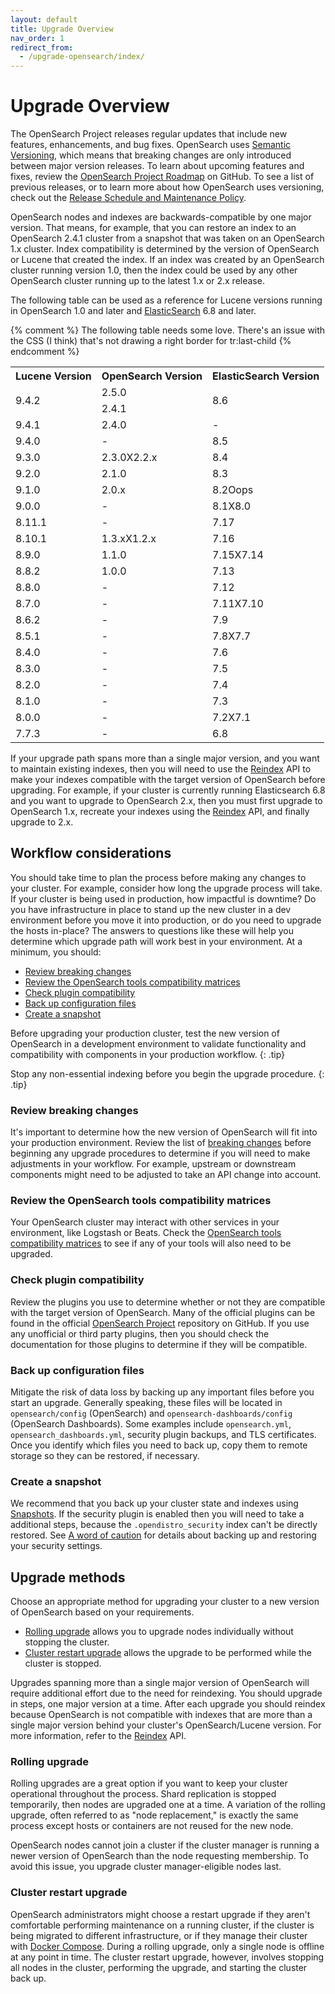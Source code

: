 ```yaml
---
layout: default
title: Upgrade Overview
nav_order: 1
redirect_from:
  - /upgrade-opensearch/index/
---
```


# Upgrade Overview

The OpenSearch Project releases regular updates that include new features, enhancements, and bug fixes. OpenSearch uses [Semantic Versioning](https://semver.org/), which means that breaking changes are only introduced between major version releases. To learn about upcoming features and fixes, review the [OpenSearch Project Roadmap](https://github.com/orgs/opensearch-project/projects/1) on GitHub. To see a list of previous releases, or to learn more about how OpenSearch uses versioning, check out the [Release Schedule and Maintenance Policy]({{site.url}}/releases.html).

OpenSearch nodes and indexes are backwards-compatible by one major version. That means, for example, that you can restore an index to an OpenSearch 2.4.1 cluster from a snapshot that was taken on an OpenSearch 1.x cluster. Index compatibility is determined by the version of OpenSearch or Lucene that created the index. If an index was created by an OpenSearch cluster running version 1.0, then the index could be used by any other OpenSearch cluster running up to the latest 1.x or 2.x release.

The following table can be used as a reference for Lucene versions running in OpenSearch 1.0 and later and [ElasticSearch](https://www.elastic.co/) 6.8 and later.

{% comment %}
The following table needs some love. There's an issue with the CSS (I think) that's not drawing a right border for tr:last-child
{% endcomment %}

<table>
    <tr>
        <th>Lucene Version</th>
        <th>OpenSearch Version</th>
        <th>ElasticSearch Version</th>
    </tr>
    <tr>
        <td rowspan="2">9.4.2</td>
        <td>2.5.0</td>
        <td rowspan="2">8.6</td>
    </tr>
        <tr>
        <td>2.4.1</td>
    </tr>
    <tr>
        <td>9.4.1</td>
        <td>2.4.0</td>
        <td>-</td>
    </tr>
    <tr>
        <td>9.4.0</td>
        <td>-</td>
        <td>8.5</td>
    </tr>
    <tr>
        <td>9.3.0</td>
        <td>2.3.0X2.2.x</td>
        <td>8.4</td>
    </tr>
    <tr>
        <td>9.2.0</td>
        <td>2.1.0</td>
        <td>8.3</td>
    </tr>
    <tr>
        <td>9.1.0</td>
        <td>2.0.x</td>
        <td>8.2Oops</td>
    </tr>
    <tr>
        <td>9.0.0</td>
        <td>-</td>
        <td>8.1X8.0</td>
    </tr>
    <tr>
        <td>8.11.1</td>
        <td>-</td>
        <td>7.17</td>
    </tr>
    <tr>
        <td>8.10.1</td>
        <td>1.3.xX1.2.x</td>
        <td>7.16</td>
    </tr>
    <tr>
        <td>8.9.0</td>
        <td>1.1.0</td>
        <td>7.15X7.14</td>
    </tr>
    <tr>
        <td>8.8.2</td>
        <td>1.0.0</td>
        <td>7.13</td>
    </tr>
    <tr>
        <td>8.8.0</td>
        <td>-</td>
        <td>7.12</td>
    </tr>
    <tr>
        <td>8.7.0</td>
        <td>-</td>
        <td>7.11X7.10</td>
    </tr>
    <tr>
        <td>8.6.2</td>
        <td>-</td>
        <td>7.9</td>
    </tr>
    <tr>
        <td>8.5.1</td>
        <td>-</td>
        <td>7.8X7.7</td>
    </tr>
    <tr>
        <td>8.4.0</td>
        <td>-</td>
        <td>7.6</td>
    </tr>
    <tr>
        <td>8.3.0</td>
        <td>-</td>
        <td>7.5</td>
    </tr>
    <tr>
        <td>8.2.0</td>
        <td>-</td>
        <td>7.4</td>
    </tr>
    <tr>
        <td>8.1.0</td>
        <td>-</td>
        <td>7.3</td>
    </tr>
    <tr>
        <td>8.0.0</td>
        <td>-</td>
        <td>7.2X7.1</td>
    </tr>
    <tr>
        <td>7.7.3</td>
        <td>-</td>
        <td>6.8</td>
    </tr>
</table>

If your upgrade path spans more than a single major version, and you want to maintain existing indexes, then you will need to use the [Reindex]({{site.url}}{{site.baseurl}}/api-reference/document-apis/reindex/) API to make your indexes compatible with the target version of OpenSearch before upgrading. For example, if your cluster is currently running Elasticsearch 6.8 and you want to upgrade to OpenSearch 2.x, then you must first upgrade to OpenSearch 1.x, recreate your indexes using the [Reindex]({{site.url}}{{site.baseurl}}/api-reference/document-apis/reindex/) API, and finally upgrade to 2.x.

## Workflow considerations

You should take time to plan the process before making any changes to your cluster. For example, consider how long the upgrade process will take. If your cluster is being used in production, how impactful is downtime? Do you have infrastructure in place to stand up the new cluster in a dev environment before you move it into production, or do you need to upgrade the hosts in-place? The answers to questions like these will help you determine which upgrade path will work best in your environment. At a minimum, you should:

- [Review breaking changes](#review-breaking-changes)
- [Review the OpenSearch tools compatibility matrices](#review-the-opensearch-tools-compatibility-matrices)
- [Check plugin compatibility](#check-plugin-compatibility)
- [Back up configuration files](#back-up-configuration-files)
- [Create a snapshot](#create-a-snapshot)

Before upgrading your production cluster, test the new version of OpenSearch in a development environment to validate functionality and compatibility with components in your production workflow.
{: .tip}

Stop any non-essential indexing before you begin the upgrade procedure.
{: .tip}

### Review breaking changes

It's important to determine how the new version of OpenSearch will fit into your production environment. Review the list of [breaking changes]({{site.url}}{{site.baseurl}}/breaking-changes/) before beginning any upgrade procedures to determine if you will need to make adjustments in your workflow. For example, upstream or downstream components might need to be adjusted to take an API change into account.

### Review the OpenSearch tools compatibility matrices

Your OpenSearch cluster may interact with other services in your environment, like Logstash or Beats. Check the [OpenSearch tools compatibility matrices]({{site.url}}{{site.baseurl}}/tools/index/#compatibility-matrices) to see if any of your tools will also need to be upgraded.

### Check plugin compatibility

Review the plugins you use to determine whether or not they are compatible with the target version of OpenSearch. Many of the official plugins can be found in the official [OpenSearch Project](https://github.com/opensearch-project) repository on GitHub. If you use any unofficial or third party plugins, then you should check the documentation for those plugins to determine if they will be compatible.

### Back up configuration files

Mitigate the risk of data loss by backing up any important files before you start an upgrade. Generally speaking, these files will be located in `opensearch/config` (OpenSearch) and `opensearch-dashboards/config` (OpenSearch Dashboards). Some examples include `opensearch.yml`, `opensearch_dashboards.yml`, security plugin backups, and TLS certificates. Once you identify which files you need to back up, copy them to remote storage so they can be restored, if necessary.

### Create a snapshot

We recommend that you back up your cluster state and indexes using [Snapshots]({{site.url}}{{site.baseurl}}/opensearch/snapshots/index/). If the security plugin is enabled then you will need to take a additional steps, because the `.opendistro_security` index can't be directly restored. See [A word of caution]({{site.url}}{{site.baseurl}}/security-plugin/configuration/security-admin/#a-word-of-caution) for details about backing up and restoring your security settings.

## Upgrade methods

Choose an appropriate method for upgrading your cluster to a new version of OpenSearch based on your requirements.

- [Rolling upgrade](#rolling-upgrade) allows you to upgrade nodes individually without stopping the cluster.
- [Cluster restart upgrade](#cluster-restart-upgrade) allows the upgrade to be performed while the cluster is stopped.

Upgrades spanning more than a single major version of OpenSearch will require additional effort due to the need for reindexing. You should upgrade in steps, one major version at a time. After each upgrade you should reindex because OpenSearch is not compatible with indexes that are more than a single major version behind your cluster's OpenSearch/Lucene version. For more information, refer to the [Reindex]({{site.url}}{{site.baseurl}}/api-reference/document-apis/reindex/) API.

### Rolling upgrade

Rolling upgrades are a great option if you want to keep your cluster operational throughout the process. Shard replication is stopped temporarily, then nodes are upgraded one at a time. A variation of the rolling upgrade, often referred to as "node replacement," is exactly the same process except hosts or containers are not reused for the new node.

OpenSearch nodes cannot join a cluster if the cluster manager is running a newer version of OpenSearch than the node requesting membership. To avoid this issue, you upgrade cluster manager-eligible nodes last.

### Cluster restart upgrade

OpenSearch administrators might choose a restart upgrade if they aren't comfortable performing maintenance on a running cluster, if the cluster is being migrated to different infrastructure, or if they manage their cluster with [Docker Compose](https://github.com/docker/compose). During a rolling upgrade, only a single node is offline at any point in time. The cluster restart upgrade, however, involves stopping all nodes in the cluster, performing the upgrade, and starting the cluster back up.